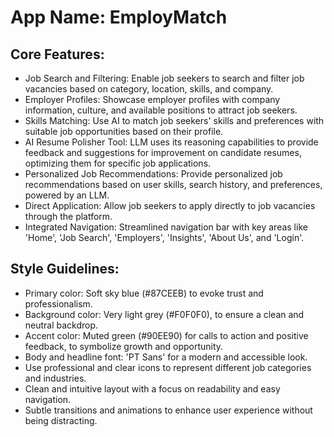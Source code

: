 # **App Name**: EmployMatch

## Core Features:

- Job Search and Filtering: Enable job seekers to search and filter job vacancies based on category, location, skills, and company.
- Employer Profiles: Showcase employer profiles with company information, culture, and available positions to attract job seekers.
- Skills Matching: Use AI to match job seekers' skills and preferences with suitable job opportunities based on their profile.
- AI Resume Polisher Tool: LLM uses its reasoning capabilities to provide feedback and suggestions for improvement on candidate resumes, optimizing them for specific job applications.
- Personalized Job Recommendations: Provide personalized job recommendations based on user skills, search history, and preferences, powered by an LLM.
- Direct Application: Allow job seekers to apply directly to job vacancies through the platform.
- Integrated Navigation: Streamlined navigation bar with key areas like 'Home', 'Job Search', 'Employers', 'Insights', 'About Us', and 'Login'.

## Style Guidelines:

- Primary color: Soft sky blue (#87CEEB) to evoke trust and professionalism.
- Background color: Very light grey (#F0F0F0), to ensure a clean and neutral backdrop.
- Accent color: Muted green (#90EE90) for calls to action and positive feedback, to symbolize growth and opportunity.
- Body and headline font: 'PT Sans' for a modern and accessible look.
- Use professional and clear icons to represent different job categories and industries.
- Clean and intuitive layout with a focus on readability and easy navigation.
- Subtle transitions and animations to enhance user experience without being distracting.
